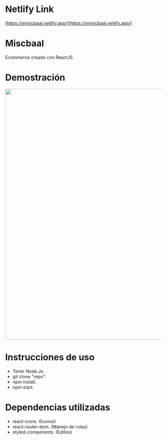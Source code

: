 # Netlify Link

[https://emiscbaal.netlify.app/](https://emiscbaal.netlify.app/)

# Miscbaal

Ecommerce creado con ReactJS.

# Demostración

<img src="https://media.giphy.com/media/qw239GxqYhtWic3rzb/giphy.gif" width="800px" />

# Instrucciones de uso

- Tener Node.Js.
- git clone "repo".
- npm install.
- npm start.

# Dependencias utilizadas

- react-icons. (Íconos)
- react-router-dom. (Manejo de rutas)
- styled-components. (Estilos)
